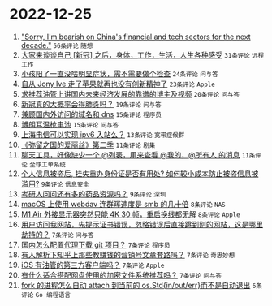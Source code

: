 # 2022-12-25

1. ["Sorry, I'm bearish on China's financial and tech sectors for the next decade."](https://www.v2ex.com/t/904536) `56条评论` `随想`
1. [大家来谈谈自己 [新冠] 之后，身体，工作，生活，人生各种感受](https://www.v2ex.com/t/904541) `31条评论` `远程工作`
1. [小孩阳了一直没啥明显症状，需不需要做个检查](https://www.v2ex.com/t/904533) `24条评论` `问与答`
1. [自从 Jony Ive 走了苹果就再也没有创新精神了](https://www.v2ex.com/t/904555) `23条评论` `Apple`
1. [求推荐油管上讲国内未来经济发展的靠谱的博主及视频](https://www.v2ex.com/t/904564) `20条评论` `问与答`
1. [新冠真的大概率会得肺炎吗？](https://www.v2ex.com/t/904572) `19条评论` `问与答`
1. [兼顾国内外访问的域名和 dns](https://www.v2ex.com/t/904540) `15条评论` `程序员`
1. [博朗耳温枪电池](https://www.v2ex.com/t/904531) `15条评论` `问与答`
1. [上海电信可以实现 ipv6 入站么？](https://www.v2ex.com/t/904549) `13条评论` `宽带症候群`
1. [《弥留之国的爱丽丝》第二季](https://www.v2ex.com/t/904570) `11条评论` `剧集`
1. [聊天工具，好像缺少一个 @列表，用来查看 @我的，@所有人 的消息](https://www.v2ex.com/t/904535) `11条评论` `全球工单系统`
1. [个人信息被盗后, 挂失重办身份证是否有用处? 如何较小成本防止被盗信息被滥用?](https://www.v2ex.com/t/904552) `9条评论` `信息安全`
1. [考研人问问还有多的药品资源吗？](https://www.v2ex.com/t/904527) `9条评论` `深圳`
1. [macOS 上使用 webdav 连群晖速度是 smb 的几十倍](https://www.v2ex.com/t/904554) `8条评论` `NAS`
1. [M1 Air 外接显示器突然只能 4K 30 帧，重启换线都无解](https://www.v2ex.com/t/904526) `8条评论` `Apple`
1. [用户访问我网站，先提示证书错误，忽略错误后直接跳到别的网站，这是哪里劫持的？](https://www.v2ex.com/t/904563) `7条评论` `问与答`
1. [国内怎么配置代理下载 git 项目？](https://www.v2ex.com/t/904559) `7条评论` `程序员`
1. [有人解析下知乎上那些教赚钱的营销号文章套路吗？](https://www.v2ex.com/t/904557) `7条评论` `奇思妙想`
1. [iOS 有油管的第三方客户端吗？](https://www.v2ex.com/t/904547) `7条评论` `Apple`
1. [有什么适合搭配网盘使用的加密文件系统推荐吗？](https://www.v2ex.com/t/904538) `7条评论` `问与答`
1. [fork 的进程怎么自动 attach 到当前的 os.Std{in/out/err}而不是自动退出](https://www.v2ex.com/t/904546) `6条评论` `Go 编程语言`
